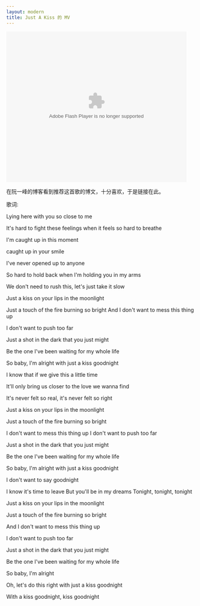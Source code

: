 ```yaml
---
layout: modern
title: Just A Kiss 的 MV
---
```


<embed src="http://player.youku.com/player.php/sid/XMjgwMDk5MzQ4/v.swf" allowFullScreen="true" quality="high" width="480" height="400" align="middle" allowScriptAccess="always" type="application/x-shockwave-flash"></embed>

在阮一峰的博客看到推荐这首歌的博文，十分喜欢，于是链接在此。

歌词:

Lying here with you so close to me 

It's hard to fight these feelings when it feels so hard to breathe

I'm caught up in this moment

caught up in your smile

I've never opened up to anyone

So hard to hold back when I'm holding you in my arms

We don't need to rush this, let's just take it slow

Just a kiss on your lips in the moonlight

Just a touch of the fire burning so bright And I don't want to mess this thing up

I don't want to push too far

Just a shot in the dark that you just might

Be the one I've been waiting for my whole life 

So baby, I'm alright with just a kiss goodnight

I know that if we give this a little time

It'll only bring us closer to the love we wanna find

It's never felt so real, it's never felt so right

Just a kiss on your lips in the moonlight

Just a touch of the fire burning so bright

I don't want to mess this thing up I don't want to push too far

Just a shot in the dark that you just might

Be the one I've been waiting for my whole life

So baby, I'm alright with just a kiss goodnight

I don't want to say goodnight 

I know it's time to leave But you'll be in my dreams Tonight, tonight, tonight

Just a kiss on your lips in the moonlight

Just a touch of the fire burning so bright

And I don't want to mess this thing up

I don't want to push too far

Just a shot in the dark that you just might

Be the one I've been waiting for my whole life

So baby, I'm alright

Oh, let's do this right with just a kiss goodnight

With a kiss goodnight, kiss goodnight